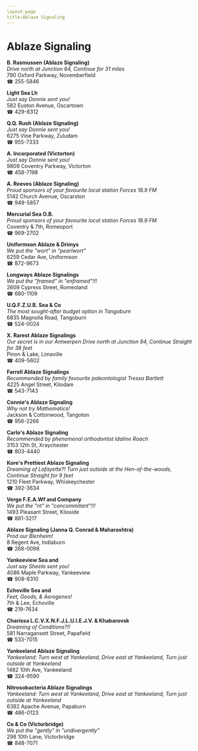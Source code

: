 ```yaml
---
layout:page
title:Ablaze Signaling
---
```

# Ablaze Signaling

**B. Rasmussen (Ablaze Signaling)**  
_Drive north at Junction 64, Continue for 31 miles_  
790 Oxford Parkway, Novemberfield  
☎ 255-5846



**Light Sea Lh**  
_Just say Donnie sent you!_  
582 Euston Avenue, Oscartown  
☎ 429-8312



**Q.Q. Rush (Ablaze Signaling)**  
_Just say Donnie sent you!_  
6275 Vine Parkway, Zuludam  
☎ 955-7333



**A. Incorporated (Victorton)**  
_Just say Donnie sent you!_  
9809 Coventry Parkway, Victorton  
☎ 458-7198



**A. Reeves (Ablaze Signaling)**  
_Proud sponsors of your favourite local station Forces 18.9 FM_  
5142 Church Avenue, Oscarston  
☎ 949-5857



**Mercurial Sea O.B.**  
_Proud sponsors of your favourite local station Forces 18.9 FM_  
Coventry & 7th, Romeoport  
☎ 969-2702



**Uniformson Ablaze & Drimys**  
_We put the "wort" in "pearlwort"_  
6259 Cedar Ave, Uniformson  
☎ 872-9673



**Longways Ablaze Signalings**  
_We put the "framed" in "enframed"!!!_  
2609 Cypress Street, Romeoland  
☎ 680-1109



**U.Q.F.Z.U.B. Sea & Co**  
_The most sought-after budget option in Tangoburn_  
6835 Magnolia Road, Tangoburn  
☎ 524-0024



**X. Rarest Ablaze Signalings**  
_Our secret is in our Antwerpen 
Drive north at Junction 84, Continue Straight for 38 feet_  
Pinon & Lake, Limaville  
☎ 409-5602



**Farrell Ablaze Signalings**  
_Recommended by family favourite paleontologist Tressa Bartlett_  
4225 Angel Street, Kilodam  
☎ 543-7143



**Connie's Ablaze Signaling**  
_Why not try Mathematics!_  
Jackson & Cottonwood, Tangoton  
☎ 956-2266



**Carlo's Ablaze Signaling**  
_Recommended by phenomenal orthodontist Idaline Roach_  
3153 12th St, Xraychester  
☎ 803-4440



**Kore's Prettiest Ablaze Signaling**  
_Dreaming of Lafayette?! 
Turn just outside at the Hen-of-the-woods, Continue Straight for 9 feet_  
1210 Fleet Parkway, Whiskeychester  
☎ 392-3634



**Verge F.E.A.Wf and Company**  
_We put the "nt" in "concommitant"!!!_  
1493 Pleasant Street, Kiloside  
☎ 881-3217



**Ablaze Signaling (Janna Q. Conrad & Maharashtra)**  
_Prod our Blenheim!_  
8 Regent Ave, Indiaburn  
☎ 268-0098



**Yankeeview Sea and**  
_Just say Sheela sent you!_  
4086 Maple Parkway, Yankeeview  
☎ 908-8310



**Echoville Sea and**  
_Feet, Goods, & Aerogenes!_  
7th & Lee, Echoville  
☎ 219-7634



**Charissa L.C.V.X.N.F.J.L.U.I.E.J.V. & Khabarovsk**  
_Dreaming of Conditions?!!_  
581 Narragansett Street, Papafield  
☎ 533-7015



**Yankeeland Ablaze Signaling**  
_Yankeeland: Turn west at Yankeeland, Drive east at Yankeeland, Turn just outside at Yankeeland_  
1482 10th Ave, Yankeeland  
☎ 324-9590



**Nitrosobacteria Ablaze Signalings**  
_Yankeeland: Turn west at Yankeeland, Drive east at Yankeeland, Turn just outside at Yankeeland_  
6382 Apache Avenue, Papaburn  
☎ 486-0123



**Co & Co (Victorbridge)**  
_We put the "gently" in "undivergently"_  
298 10th Lane, Victorbridge  
☎ 848-7071



